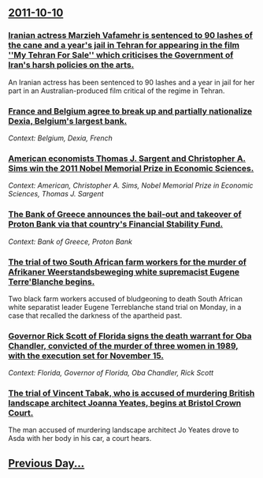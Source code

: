 ## [2011-10-10](/news/2011/10/10/index.md)

### [Iranian actress Marzieh Vafamehr is sentenced to 90 lashes of the cane and a year's jail in Tehran for appearing in the film ''My Tehran For Sale'' which criticises the Government of Iran's harsh policies on the arts. ](/news/2011/10/10/iranian-actress-marzieh-vafamehr-is-sentenced-to-90-lashes-of-the-cane-and-a-year-s-jail-in-tehran-for-appearing-in-the-film-my-tehran-for.md)
An Iranian actress has been sentenced to 90 lashes and a year in jail for her part in an Australian-produced film critical of the regime in Tehran.

### [France and Belgium agree to break up and partially nationalize Dexia, Belgium's largest bank. ](/news/2011/10/10/france-and-belgium-agree-to-break-up-and-partially-nationalize-dexia-belgium-s-largest-bank.md)
_Context: Belgium, Dexia, French_

### [American economists Thomas J. Sargent and Christopher A. Sims win the 2011 Nobel Memorial Prize in Economic Sciences. ](/news/2011/10/10/american-economists-thomas-j-sargent-and-christopher-a-sims-win-the-2011-nobel-memorial-prize-in-economic-sciences.md)
_Context: American, Christopher A. Sims, Nobel Memorial Prize in Economic Sciences, Thomas J. Sargent_

### [The Bank of Greece announces the bail-out and takeover of Proton Bank via that country's Financial Stability Fund. ](/news/2011/10/10/the-bank-of-greece-announces-the-bail-out-and-takeover-of-proton-bank-via-that-country-s-financial-stability-fund.md)
_Context: Bank of Greece, Proton Bank_

### [The trial of two South African farm workers for the murder of Afrikaner Weerstandsbeweging white supremacist Eugene Terre'Blanche begins. ](/news/2011/10/10/the-trial-of-two-south-african-farm-workers-for-the-murder-of-afrikaner-weerstandsbeweging-white-supremacist-euga-ne-terre-blanche-begins.md)
Two black farm workers accused of bludgeoning to death South African white separatist leader Eugene Terreblanche stand trial on Monday, in a case that recalled the darkness of the apartheid past.

### [Governor Rick Scott of Florida signs the death warrant for Oba Chandler, convicted of the murder of three women in 1989, with the execution set for November 15. ](/news/2011/10/10/governor-rick-scott-of-florida-signs-the-death-warrant-for-oba-chandler-convicted-of-the-murder-of-three-women-in-1989-with-the-execution.md)
_Context: Florida, Governor of Florida, Oba Chandler, Rick Scott_

### [The trial of Vincent Tabak, who is accused of murdering British landscape architect Joanna Yeates, begins at Bristol Crown Court. ](/news/2011/10/10/the-trial-of-vincent-tabak-who-is-accused-of-murdering-british-landscape-architect-joanna-yeates-begins-at-bristol-crown-court.md)
The man accused of murdering landscape architect Jo Yeates drove to Asda with her body in his car, a court hears.

## [Previous Day...](/news/2011/10/9/index.md)

